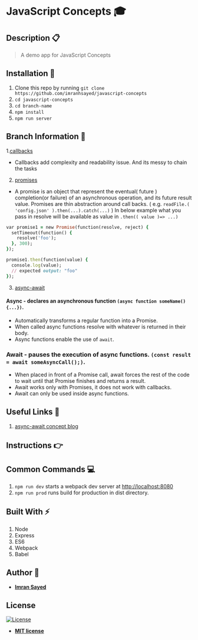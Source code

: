 # JavaScript Concepts :mortar_board:

## Description :clipboard:
> A demo app for JavaScript Concepts

## Installation :wrench:

1. Clone this repo by running `git clone https://github.com/imranhsayed/javascript-concepts`
2. `cd javascript-concepts`
3. `cd branch-name`
4. `npm install`
5. `npm run server`

## Branch Information :link:

1.[callbacks]()

* Callbacks add complexity and readability issue. And its messy to chain the tasks

2. [promises](https://github.com/imranhsayed/javascript-concepts/tree/promises)

* A promise is an object that represent the eventual( future ) completion(or failure) of an asynchronous operation, and its future result value.
Promises are thin abstraction around call backs. ( e.g. `readFile.( 'config.json' ).then(...).catch(...)` )
In below example what you pass in resolve will be available as value in `.then(( value )=> ...)`

```ruby
var promise1 = new Promise(function(resolve, reject) {
  setTimeout(function() {
    resolve('foo');
  }, 300);
});

promise1.then(function(value) {
  console.log(value);
  // expected output: "foo"
});
```

3. [async-await](https://github.com/imranhsayed/javascript-concepts/tree/async-await) 

#### Async - declares an asynchronous function `(async function someName(){...})`.
* Automatically transforms a regular function into a Promise.
* When called async functions resolve with whatever is returned in their body.
* Async functions enable the use of `await`.

### Await - pauses the execution of async functions. `(const result = await someAsyncCall();)`.
* When placed in front of a Promise call, await forces the rest of the code to wait until that Promise finishes and returns a result.
* Await works only with Promises, it does not work with callbacks.
* Await can only be used inside async functions.

## Useful Links :link:

1. [async-await concept blog](https://tutorialzine.com/2017/07/javascript-async-await-explained)

## Instructions :point_right:

## Common Commands :computer:

1. `npm run dev` starts a webpack dev server at [http://localhost:8080](http://localhost:8080)
2. `npm run prod` runs build for production in dist directory. 

## Built With :zap:

1. Node
2. Express
3. ES6
4. Webpack
5. Babel

## Author :bust_in_silhouette:

* **[Imran Sayed](https://codeytek.com)**

## License

[![License](http://img.shields.io/:license-mit-blue.svg?style=flat-square)](http://badges.mit-license.org)

- **[MIT license](http://opensource.org/licenses/mit-license.php)**
